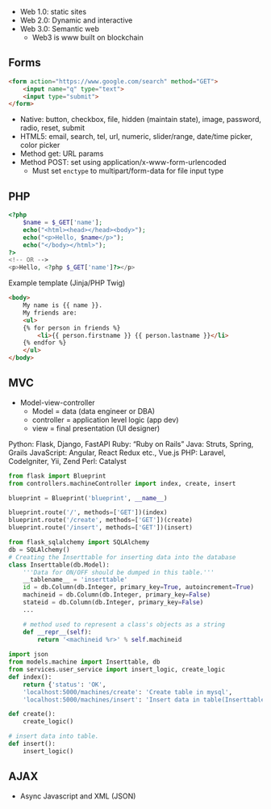 - Web 1.0: static sites
- Web 2.0: Dynamic and interactive
- Web 3.0: Semantic web
	- Web3 is www built on blockchain
## Forms
```html
<form action="https://www.google.com/search" method="GET">
	<input name="q" type="text">
	<input type="submit">
</form>
```
- Native: button, checkbox, file, hidden (maintain state), image, password, radio, reset, submit
- HTML5: email, search, tel, url, numeric, slider/range, date/time picker, color picker
- Method get: URL params
- Method POST: set using application/x-www-form-urlencoded
	- Must set `enctype` to multipart/form-data for file input type
## PHP
```php
<?php
	$name = $_GET['name'];
	echo("<html><head></head><body>");
	echo("<p>Hello, $name</p>");
	echo("</body></html>");
?>
<!-- OR -->
<p>Hello, <?php $_GET['name']?></p>
```
Example template (Jinja/PHP Twig)
```html
<body>
	My name is {{ name }}.
	My friends are:
	<ul>
	{% for person in friends %}
		<li>{{ person.firstname }} {{ person.lastname }}</li>
	{% endfor %}
	</ul>
</body>
```
## MVC
- Model-view-controller
	- Model = data (data engineer or DBA)
	- controller = application level logic (app dev)
	- view = final presentation (UI designer)

Python: Flask, Django, FastAPI
Ruby: “Ruby on Rails”
Java: Struts, Spring, Grails
JavaScript: Angular, React Redux etc., Vue.js
PHP: Laravel, CodeIgniter, Yii, Zend
Perl: Catalyst
```python
from flask import Blueprint
from controllers.machineController import index, create, insert

blueprint = Blueprint('blueprint', __name__)

blueprint.route('/', methods=['GET'])(index)
blueprint.route('/create', methods=['GET'])(create)
blueprint.route('/insert', methods=['GET'])(insert)

from flask_sqlalchemy import SQLAlchemy
db = SQLAlchemy()
# Creating the Inserttable for inserting data into the database
class Inserttable(db.Model):
	'''Data for ON/OFF should be dumped in this table.'''
	__tablename__ = 'inserttable'
	id = db.Column(db.Integer, primary_key=True, autoincrement=True)
	machineid = db.Column(db.Integer, primary_key=False)
	stateid = db.Column(db.Integer, primary_key=False)
	...

	# method used to represent a class's objects as a string
	def __repr__(self):
		return '<machineid %r>' % self.machineid
	
import json
from models.machine import Inserttable, db
from services.user_service import insert_logic, create_logic
def index():
	return {'status': 'OK',
	'localhost:5000/machines/create': 'Create table in mysql',
	'localhost:5000/machines/insert': 'Insert data in table(Inserttable)'}

def create():
	create_logic()

# insert data into table.
def insert():
	insert_logic()
```
## AJAX
- Async Javascript and XML (JSON)